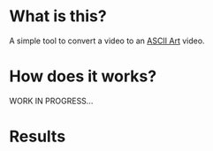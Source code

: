 # What is this?
A simple tool to convert a video to an [ASCII Art](https://en.wikipedia.org/wiki/ASCII_art) video.

# How does it works?
WORK IN PROGRESS...

# Results

